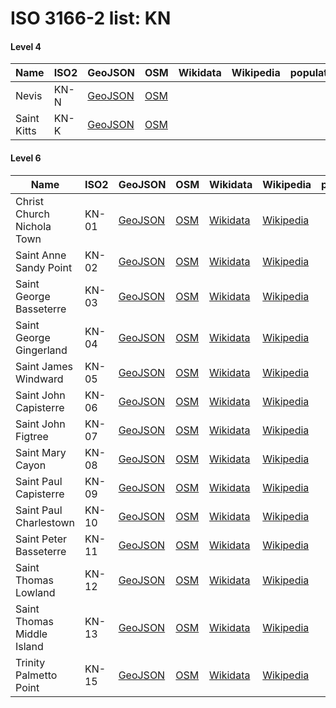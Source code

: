 # ISO 3166-2 list: KN


#### Level 4
Name | ISO2 | GeoJSON | OSM | Wikidata | Wikipedia | population 
--- | --- | --- | --- | --- | --- | --: 
Nevis | KN-N | [GeoJSON](../../geojson/high/iso2/KN/KN-N.geojson) | [OSM](https://www.openstreetmap.org/relation/7230739) |  |  | 
Saint Kitts | KN-K | [GeoJSON](../../geojson/high/iso2/KN/KN-K.geojson) | [OSM](https://www.openstreetmap.org/relation/7230738) |  |  | 


#### Level 6
Name | ISO2 | GeoJSON | OSM | Wikidata | Wikipedia | population 
--- | --- | --- | --- | --- | --- | --: 
Christ Church Nichola Town | KN-01 | [GeoJSON](../../geojson/high/iso2/KN/KN-01.geojson) | [OSM](https://www.openstreetmap.org/relation/9280609) | [Wikidata](https://www.wikidata.org/wiki/Q176164) | [Wikipedia](http://en.wikipedia.org/wiki/pl%3AChrist%20Church%20Nichola%20Town) | 
Saint Anne Sandy Point | KN-02 | [GeoJSON](../../geojson/high/iso2/KN/KN-02.geojson) | [OSM](https://www.openstreetmap.org/relation/9280612) | [Wikidata](https://www.wikidata.org/wiki/Q1473654) | [Wikipedia](http://en.wikipedia.org/wiki/pl%3ASaint%20Anne%20Sandy%20Point) | 
Saint George Basseterre | KN-03 | [GeoJSON](../../geojson/high/iso2/KN/KN-03.geojson) | [OSM](https://www.openstreetmap.org/relation/9280615) | [Wikidata](https://www.wikidata.org/wiki/Q1540744) | [Wikipedia](http://en.wikipedia.org/wiki/pl%3ASaint%20George%20Basseterre) | 
Saint George Gingerland | KN-04 | [GeoJSON](../../geojson/high/iso2/KN/KN-04.geojson) | [OSM](https://www.openstreetmap.org/relation/9280621) | [Wikidata](https://www.wikidata.org/wiki/Q9332776) | [Wikipedia](http://en.wikipedia.org/wiki/pl%3ASaint%20George%20Gingerland) | 
Saint James Windward | KN-05 | [GeoJSON](../../geojson/high/iso2/KN/KN-05.geojson) | [OSM](https://www.openstreetmap.org/relation/9280620) | [Wikidata](https://www.wikidata.org/wiki/Q1342139) | [Wikipedia](http://en.wikipedia.org/wiki/pl%3ASaint%20James%20Windward) | 
Saint John Capisterre | KN-06 | [GeoJSON](../../geojson/high/iso2/KN/KN-06.geojson) | [OSM](https://www.openstreetmap.org/relation/9280610) | [Wikidata](https://www.wikidata.org/wiki/Q668498) | [Wikipedia](http://en.wikipedia.org/wiki/pl%3ASaint%20John%20Capisterre) | 
Saint John Figtree | KN-07 | [GeoJSON](../../geojson/high/iso2/KN/KN-07.geojson) | [OSM](https://www.openstreetmap.org/relation/224884) | [Wikidata](https://www.wikidata.org/wiki/Q657318) | [Wikipedia](http://en.wikipedia.org/wiki/pl%3ASaint%20John%20Figtree) | 
Saint Mary Cayon | KN-08 | [GeoJSON](../../geojson/high/iso2/KN/KN-08.geojson) | [OSM](https://www.openstreetmap.org/relation/9280617) | [Wikidata](https://www.wikidata.org/wiki/Q1538034) | [Wikipedia](http://en.wikipedia.org/wiki/pl%3ASaint%20Mary%20Cayon) | 
Saint Paul Capisterre | KN-09 | [GeoJSON](../../geojson/high/iso2/KN/KN-09.geojson) | [OSM](https://www.openstreetmap.org/relation/9280611) | [Wikidata](https://www.wikidata.org/wiki/Q952735) | [Wikipedia](http://en.wikipedia.org/wiki/pl%3ASaint%20Paul%20Capisterre) | 
Saint Paul Charlestown | KN-10 | [GeoJSON](../../geojson/high/iso2/KN/KN-10.geojson) | [OSM](https://www.openstreetmap.org/relation/9280618) | [Wikidata](https://www.wikidata.org/wiki/Q1752127) | [Wikipedia](http://en.wikipedia.org/wiki/pl%3ASaint%20Paul%20Charlestown) | 
Saint Peter Basseterre | KN-11 | [GeoJSON](../../geojson/high/iso2/KN/KN-11.geojson) | [OSM](https://www.openstreetmap.org/relation/9280616) | [Wikidata](https://www.wikidata.org/wiki/Q1725609) | [Wikipedia](http://en.wikipedia.org/wiki/pl%3ASaint%20Peter%20Basseterre) | 
Saint Thomas Lowland | KN-12 | [GeoJSON](../../geojson/high/iso2/KN/KN-12.geojson) | [OSM](https://www.openstreetmap.org/relation/9280619) | [Wikidata](https://www.wikidata.org/wiki/Q1752122) | [Wikipedia](http://en.wikipedia.org/wiki/pl%3ASaint%20Thomas%20Lowland) | 
Saint Thomas Middle Island | KN-13 | [GeoJSON](../../geojson/high/iso2/KN/KN-13.geojson) | [OSM](https://www.openstreetmap.org/relation/9280613) | [Wikidata](https://www.wikidata.org/wiki/Q1752101) | [Wikipedia](http://en.wikipedia.org/wiki/pl%3ASaint%20Thomas%20Middle%20Island) | 
Trinity Palmetto Point | KN-15 | [GeoJSON](../../geojson/high/iso2/KN/KN-15.geojson) | [OSM](https://www.openstreetmap.org/relation/9280614) | [Wikidata](https://www.wikidata.org/wiki/Q376738) | [Wikipedia](http://en.wikipedia.org/wiki/pl%3ATrinity%20Palmetto%20Point) | 
